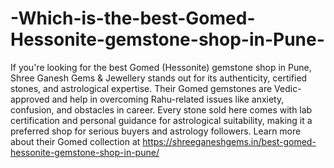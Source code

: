 # -Which-is-the-best-Gomed-Hessonite-gemstone-shop-in-Pune-

If you're looking for the best Gomed (Hessonite) gemstone shop in Pune, Shree Ganesh Gems & Jewellery stands out for its authenticity, certified stones, and astrological expertise. Their Gomed gemstones are Vedic-approved and help in overcoming Rahu-related issues like anxiety, confusion, and obstacles in career. Every stone sold here comes with lab certification and personal guidance for astrological suitability, making it a preferred shop for serious buyers and astrology followers. Learn more about their Gomed collection at
https://shreeganeshgems.in/best-gomed-hessonite-gemstone-shop-in-pune/
